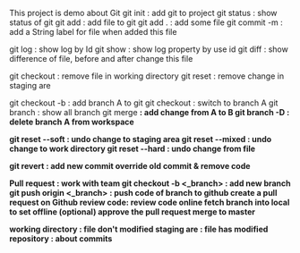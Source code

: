 This project is demo about Git
git init : add git to project
git status : show status of git
git add : add file to git
    git add . : add some file
git commit -m <String> : add a String label for file when added this file

git log : show log by Id
git show : show log property by use id
git diff : show difference of file, before and after change this file

git checkout : remove file in working directory
git reset : remove change in staging are

git checkout -b <A> : add branch A to git
git checkout <A> : switch to branch A
git branch : show all branch
git merge <B> : add change from A to B
git branch -D <A> : delete branch A from workspace

git reset --soft : undo change to staging area
git reset --mixed : undo change to work directory
git reset --hard : undo change from file

git revert : add new commit override old commit & remove code

Pull request : work with team
    git checkout -b <_branch> : add new branch
    git push origin <_branch> : push code of branch to github
    create a pull request on Github
    review code:
        review code online
        fetch branch into local to set offline (optional)
        approve the pull request
    merge to master
<!-- -------- -->
working directory : file don't  modified
staging are : file has modified
repository : about commits